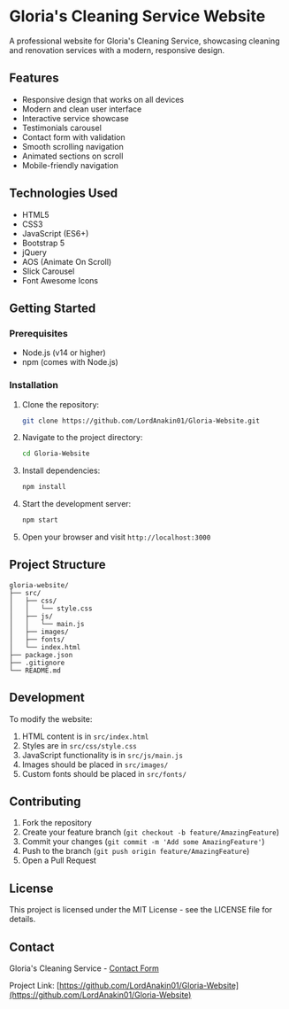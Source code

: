 # Gloria's Cleaning Service Website

A professional website for Gloria's Cleaning Service, showcasing cleaning and renovation services with a modern, responsive design.

## Features

- Responsive design that works on all devices
- Modern and clean user interface
- Interactive service showcase
- Testimonials carousel
- Contact form with validation
- Smooth scrolling navigation
- Animated sections on scroll
- Mobile-friendly navigation

## Technologies Used

- HTML5
- CSS3
- JavaScript (ES6+)
- Bootstrap 5
- jQuery
- AOS (Animate On Scroll)
- Slick Carousel
- Font Awesome Icons

## Getting Started

### Prerequisites

- Node.js (v14 or higher)
- npm (comes with Node.js)

### Installation

1. Clone the repository:
   ```bash
   git clone https://github.com/LordAnakin01/Gloria-Website.git
   ```

2. Navigate to the project directory:
   ```bash
   cd Gloria-Website
   ```

3. Install dependencies:
   ```bash
   npm install
   ```

4. Start the development server:
   ```bash
   npm start
   ```

5. Open your browser and visit `http://localhost:3000`

## Project Structure

```
gloria-website/
├── src/
│   ├── css/
│   │   └── style.css
│   ├── js/
│   │   └── main.js
│   ├── images/
│   ├── fonts/
│   └── index.html
├── package.json
├── .gitignore
└── README.md
```

## Development

To modify the website:

1. HTML content is in `src/index.html`
2. Styles are in `src/css/style.css`
3. JavaScript functionality is in `src/js/main.js`
4. Images should be placed in `src/images/`
5. Custom fonts should be placed in `src/fonts/`

## Contributing

1. Fork the repository
2. Create your feature branch (`git checkout -b feature/AmazingFeature`)
3. Commit your changes (`git commit -m 'Add some AmazingFeature'`)
4. Push to the branch (`git push origin feature/AmazingFeature`)
5. Open a Pull Request

## License

This project is licensed under the MIT License - see the LICENSE file for details.

## Contact

Gloria's Cleaning Service - [Contact Form](https://glorias-cleaning.com/contact)

Project Link: [https://github.com/LordAnakin01/Gloria-Website](https://github.com/LordAnakin01/Gloria-Website) 